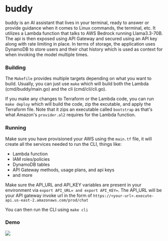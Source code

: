 # buddy

buddy is an AI assistant that lives in your terminal, ready to answer or provide guidance when it comes to Linux commands, the terminal, etc. It utilizes a Lambda function that talks to AWS Bedrock running Llama3.3-70B. The api is then exposed using API Gateway and secured using an API key along with rate limiting in place. In terms of storage, the application uses DynamoDB to store users and their chat history which is used as context for when invoking the model multiple times.

### Building

The `Makefile` provides multiple targets depending on what you want to build. Usually, you can just use `make` which will build both the Lambda (cmd/buddy/main.go) and the cli (cmd/cli/cli.go).

If you make any changes to Terraform or the Lambda code, you can run `make deploy` which will build the code, zip the excutable, and apply the Terraform file. Note that it zips an executable called `bootstrap` as that's what Amazon's `provider.al2` requires for the Lambda function.

### Running

Make sure you have provisioned your AWS using the `main.tf` file, it will create all the services needed to run the CLI, things like:

- Lambda function
- IAM roles/policies
- DynamoDB tables
- API Gateway methods, usage plans, and api keys
- and more

Make sure the API_URL and API_KEY variables are present in your environment via `export API_URL= and export API_KEY=`. The API_URL will be your API gateway invoke url in the form of `https://<your-url>.execute-api.us-east-2.amazonaws.com/prod/chat`

You can then run the CLI using `make cli`

### Demo

![](https://github.com/ManeeshWije/buddy.GIF)
